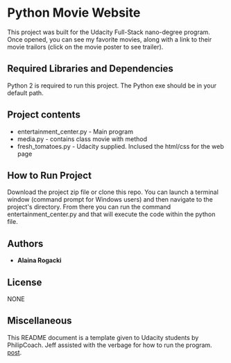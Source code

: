 # Python Movie Website

This project was built for the Udacity Full-Stack nano-degree program. Once opened, you can see my favorite movies, along with a link to their movie trailors (click on the movie poster to see trailer).

## Required Libraries and Dependencies
Python 2 is required to run this project. The Python exe should be in your default path.

## Project contents

* entertainment_center.py - Main program
* media.py - contains class movie with method
* fresh_tomatoes.py - Udacity supplied. Inclused the html/css for the web page

## How to Run Project

Download the project zip file or clone this repo.
You can launch a terminal window (command prompt for Windows users) and then navigate to the project's directory. 
From there you can run the command entertainment_center.py and that will execute the code within the python file.

## Authors

* **Alaina Rogacki**

## License

NONE

## Miscellaneous

This README document is a template given to Udacity students by PhilipCoach. Jeff assisted with
the verbage for how to run the program.
[post](https://discussions.udacity.com/t/readme-files-in-project-1/23524).





 
 
 
